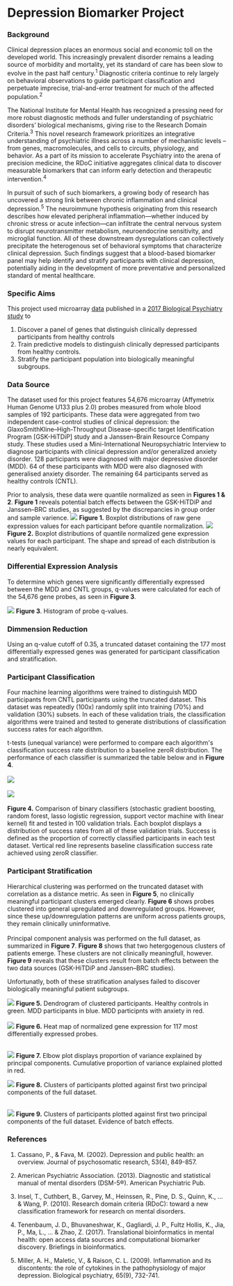 # Depression Biomarker Project 

### Background

Clinical depression places an enormous social and economic toll on the developed world. This increasingly prevalent disorder remains a leading source of morbidity and mortality, yet its standard of care has been slow to evolve in the past half century.<sup>1</sup> Diagnostic criteria continue to rely largely on behavioral observations to guide participant classification and perpetuate imprecise, trial-and-error treatment for much of the affected population.<sup>2</sup>

The National Institute for Mental Health has recognized a pressing need for more robust diagnostic methods and fuller understanding of psychiatric disorders’ biological mechanisms, giving rise to the Research Domain Criteria.<sup>3</sup> This novel research framework prioritizes an integrative understanding of psychiatric illness across a number of mechanistic levels – from genes, macromolecules, and cells to circuits, physiology, and behavior. As a part of its mission to accelerate Psychiatry into the arena of precision medicine, the RDoC initiative aggregates clinical data to discover measurable biomarkers that can inform early detection and therapeutic intervention.<sup>4</sup>

In pursuit of such of such biomarkers, a growing body of research has uncovered a strong link between chronic inflammation and clinical depression.<sup>5</sup> The neuroimmune hypothesis originating from this research describes how elevated peripheral inflammation—whether induced by chronic stress or acute infection—can infiltrate the central nervous system to disrupt neurotransmitter metabolism, neuroendocrine sensitivity, and microglial function. All of these downstream dysregulations can collectively precipitate the heterogenous set of behavioral symptoms that characterize clinical depression. Such findings suggest that a blood-based biomarker panel may help identify and stratify participants with clinical depression, potentially aiding in the development of more preventative and personalized standard of mental healthcare.

###  Specific Aims

This project used  microarray [data](https://www.ncbi.nlm.nih.gov/geo/query/acc.cgi?acc=GSE98793) published in a [2017 Biological Psychiatry study](https://www.ncbi.nlm.nih.gov/pmc/articles/PMC5720346/pdf/main.pdf) to 

1) Discover a panel of genes that distinguish clinically depressed participants from healthy controls
2) Train predictive models to distinguish clinically depressed participants from healthy controls.
3) Stratify the participant population into biologically meaningful subgroups.

### Data Source

The dataset used for this project features 54,676 microarray (Affymetrix Human Genome U133 plus 2.0) probes measured from whole blood samples of 192 participants. These data were aggregated from two independent case-control studies of clinical depression: the GlaxoSmithKline–High-Throughput Disease-specific target Identification Program [GSK-HiTDiP] study and a Janssen–Brain Resource Company study. These studies used a Mini-International Neuropsychiatric Interview to diagnose participants with clinical depression and/or generalized anxiety disorder. 128 participants were diagnosed with major depressive disorder (MDD). 64 of these participants with MDD were also diagnosed with generalised anxiety disorder. The remaining 64 participants served as healthy controls (CNTL).  

Prior to analysis, these data were quantile normalized as seen in **Figures 1 & 2**. **Figure 1** reveals potential batch effects between the GSK-HiTDiP and Janssen–BRC studies, as suggested by the discrepancies in group order and sample varience.
![](figures/pcraw_plot.png)
**Figure 1.** Boxplot distributions of raw gene expression values for each participant before quantile normalization.
![](figures/pcnorm_plot.png)
**Figure 2.** Boxplot distributions of quantile normalized gene expression values for each participant. The shape and spread of each distribution is nearly equivalent. 

### Differential Expression Analysis

To determine which genes were significantly differentially expressed between the MDD and CNTL groups, q-values were calculated for each of the 54,676 gene probes, as seen in **Figure 3**.

![](figures/mdd_q_plot.png)
**Figure 3**. Histogram of probe q-values.

### Dimmension Reduction

Using an q-value cutoff of 0.35, a truncated dataset containing the 177 most differentially expressed genes was generated for participant classification and stratification.

### Participant Classification

Four machine learning algorithms were trained to distinguish MDD participants from CNTL participants using the truncated dataset. This dataset was repeatedly (100x) randomly split into training (70%) and validation (30%) subsets. In each of these validation trials, the classification algorithms were trained and tested to generate distributions of classification success rates for each algorithm. 

t-tests (unequal variance) were performed to compare each algorithm's classification success rate distribution to a baseline zeroR distribution. The performance of each classifier is summarized the table below and in **Figure 4**. 
<br><br>
![](figures/classifier_table.png)
<br><br>
![](figures/classifier_plot.png)
<br><br>
**Figure 4.** Comparison of binary classifiers (stochastic gradient boosting, random forest, lasso logistic regression, support vector machine with linear kernel) fit and tested in 100 validation trials. Each boxplot displays a distribution of success rates from all of these validation trials. Success is defined as the proportion of correctly classified participants in each test dataset. Vertical red line represents baseline classification success rate achieved using zeroR classifier.

### Participant Stratification

Hierarchical clustering was performed on the truncated dataset with correlation as a distance metric. As seen in **Figure 5**, no clinically meaningful participant clusters emerged clearly. **Figure 6** shows probes clustered into general upregulated and downregulated groups. However, since these up/downregulation patterns are uniform across patients groups, they remain clinically uninformative. 
<br><br>
Principal component analysis was performed on the full dataset, as summarized in **Figure 7**. **Figure 8** shows that two hetergogenous clusters of patients emerge. These clusters are not clinically meaningfull, however. **Figure 9** reveals that these clusters result from batch effects between the two data sources (GSK-HiTDiP and Janssen–BRC studies).

Unfortunatly, both of these stratification analyses failed to discover biologically meaningful patient subgroups.


![](figures/dendrogram.png)
**Figure 5.** Dendrogram of clustered participants. Healthy controls in green. MDD participants in blue. MDD participnts with anxiety in red.
<br><br>
![](figures/heatmap.png)
**Figure 6.** Heat map of normalized gene expression for 117 most differentially expressed probes.
<br><br>


![](figures/elbow_plot.png)
**Figure 7.** Elbow plot displays proportion of variance explained by principal components. Cumulative proportion of variance explained plotted in red.  

![](figures/group_pca_plot.png)
**Figure 8.** Clusters of participants plotted against first two principal components of the full dataset. 
<br><br>


![](figures/batch_pca_plot.png)
**Figure 9.** Clusters of participants plotted against first two principal components of the full dataset. Evidence of batch effects. 


### References 

1)	Cassano, P., & Fava, M. (2002). Depression and public health: an overview. Journal of psychosomatic research, 53(4), 849-857.

2)	American Psychiatric Association. (2013). Diagnostic and statistical manual of mental disorders (DSM-5®). American Psychiatric Pub.

3)	Insel, T., Cuthbert, B., Garvey, M., Heinssen, R., Pine, D. S., Quinn, K., ... & Wang, P. (2010). Research domain criteria (RDoC): toward a new classification framework for research on mental disorders.

4)	Tenenbaum, J. D., Bhuvaneshwar, K., Gagliardi, J. P., Fultz Hollis, K., Jia, P., Ma, L., ... & Zhao, Z. (2017). Translational bioinformatics in mental health: open access data sources and computational biomarker discovery. Briefings in bioinformatics.

5)	Miller, A. H., Maletic, V., & Raison, C. L. (2009). Inflammation and its discontents: the role of cytokines in the pathophysiology of major depression. Biological psychiatry, 65(9), 732-741.






